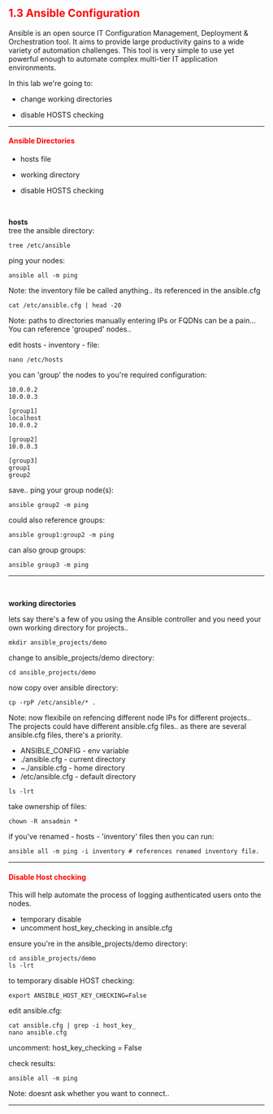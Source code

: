 ## <font color='red'>1.3 Ansible Configuration</font>
Ansible is an open source IT Configuration Management, Deployment & Orchestration tool. It aims to provide large productivity gains to a wide variety of automation challenges. This tool is very simple to use yet powerful enough to automate complex multi-tier IT application environments. 


In this lab we're going to:
* change working directories

* disable HOSTS checking

---

#### <font color='red'>Ansible Directories</font>
* hosts file
* working directory

* disable HOSTS checking

</br>

**hosts**  
tree the ansible directory:
```
tree /etc/ansible
```
ping your nodes:
```
ansible all -m ping
```
Note: the inventory file be called anything..  its referenced in the ansible.cfg
```
cat /etc/ansible.cfg | head -20
```
Note: paths to directories
manually entering IPs or FQDNs can be a pain...  You can reference 'grouped' nodes..

edit hosts - inventory - file:
```
nano /etc/hosts
```
you can 'group' the nodes to you're required configuration:
```
10.0.0.2
10.0.0.3

[group1]
localhost
10.0.0.2

[group2]
10.0.0.3

[group3]
group1
group2
```
save..
ping your group node(s):
```
ansible group2 -m ping
```
could also reference groups:
```
ansible group1:group2 -m ping
```
can also group groups:
```
ansible group3 -m ping
```

---

</br>

**working directories**  

lets say there's a few of you using the Ansible controller and you need your own working directory for projects..
```
mkdir ansible_projects/demo
```
change to ansible_projects/demo directory:
```
cd ansible_projects/demo
```
now copy over ansible directory:
```
cp -rpP /etc/ansible/* .
```
Note: now flexibile on refencing different node IPs for different projects..
The projects could have different ansible.cfg files..  as there are several ansible.cfg files, there's a priority.
* ANSIBLE_CONFIG - env variable
* ./ansible.cfg - current directory
* ~./ansible.cfg - home directory
* /etc/ansible.cfg - default directory
```
ls -lrt
```
take ownership of files:
```
chown -R ansadmin *
```
if you've renamed - hosts - 'inventory' files then you can run:
```
ansible all -m ping -i inventory # references renamed inventory file.
```

---

#### <font color='red'>Disable Host checking</font>
This will help automate the process of logging authenticated users onto the nodes.  
* temporary disable 
* uncomment host_key_checking in ansible.cfg

ensure you're in the ansible_projects/demo directory:
```
cd ansible_projects/demo
ls -lrt
```
to temporary disable HOST checking:
```
export ANSIBLE_HOST_KEY_CHECKING=False
```
edit ansible.cfg:
```
cat ansible.cfg | grep -i host_key_
nano ansible.cfg
```
uncomment: host_key_checking = False

check results:
```
ansible all -m ping
```
Note: doesnt ask whether you want to connect..

---